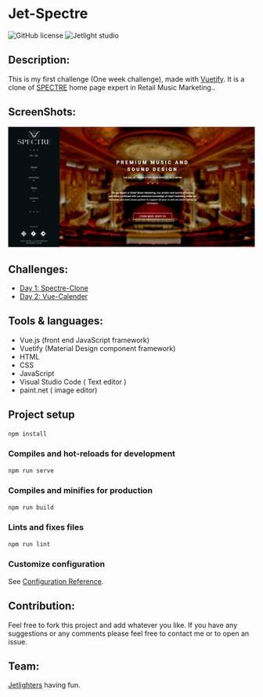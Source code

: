 # Jet-Spectre

![GitHub license](https://img.shields.io/github/license/Mohammed-Benotmane/Tower-Defense-Game.svg)
![Jetlight studio](https://img.shields.io/badge/Made%20by-Jetlight%20studio-blue.svg?color=082544)

## Description:
This is my first challenge (One week challenge), made with [Vuetify](https://vuetifyjs.com/en/introduction/why-vuetify/). It is a clone of [SPECTRE](http://spectre-agency.com/) home page expert in Retail Music Marketing..

## ScreenShots:

<img src="screenshots/1.png" />

## Challenges:
* [Day 1: Spectre-Clone](https://github.com/Abir-Bouhriz/Spectre-Clone)
* [Day 2: Vue-Calender](https://github.com/Abir-Bouhriz/Vue-Calender)

## Tools & languages:
* Vue.js (front end JavaScript framework)
* Vuetify (Material Design component framework)
* HTML
* CSS
* JavaScript
* Visual Studio Code ( Text editor )
* paint.net ( image editor)


## Project setup
```
npm install
```

### Compiles and hot-reloads for development
```
npm run serve
```

### Compiles and minifies for production
```
npm run build
```

### Lints and fixes files
```
npm run lint
```

### Customize configuration
See [Configuration Reference](https://cli.vuejs.org/config/).

## Contribution:
Feel free to fork this project and add whatever you like. If you have any suggestions or any comments please feel free to contact me or to open an issue.

## Team:
[Jetlighters](https://github.com/JetLightStudio) having fun.
